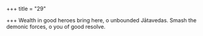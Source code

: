 +++
title = "29"

+++
Wealth in good heroes bring here, o unbounded Jātavedas.
Smash the demonic forces, o you of good resolve.
